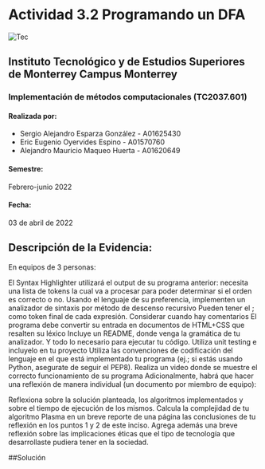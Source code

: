 # Actividad 3.2 Programando un DFA

![Tec](https://user-images.githubusercontent.com/72751268/165428589-cbd94e91-7b63-4ca7-a461-b69038917e4e.jpg)

## Instituto Tecnológico y de Estudios Superiores de Monterrey Campus Monterrey

### Implementación de métodos computacionales (TC2037.601)

#### Realizada por:

- Sergio Alejandro Esparza González - A01625430
- Eric Eugenio Oyervides Espino - A01570760
- Alejandro Mauricio Maqueo Huerta - A01620649

#### Semestre:

Febrero-junio 2022

#### Fecha:

03 de abril de 2022

## Descripción de la Evidencia:

En equipos de 3 personas:

El Syntax Highlighter utilizará el output de su programa anterior: necesita una lista de tokens la cual va a procesar para poder determinar si el orden es correcto o no.
Usando el lenguaje de su preferencia, implementen un analizador de sintaxis por método de descenso recursivo
Pueden tener el ; como token final de cada expresión. Considerar cuando hay comentarios
El programa debe convertir su entrada en documentos de HTML+CSS que resalten su léxico
Incluye un README, donde venga la gramática de tu analizador. Y todo lo necesario para ejecutar tu código.
Utiliza unit testing e incluyelo en tu proyecto
Utiliza las convenciones de codificación del lenguaje en el que está implementado tu programa (ej.; si estás usando Python, asegurate de seguir el PEP8).
Realiza un video donde se muestre el correcto funcionamiento de su programa
Adicionalmente, habrá que hacer una reflexión de manera individual (un documento por miembro de equipo):

Reflexiona sobre la solución planteada, los algoritmos implementados y sobre el tiempo de ejecución de los mismos.
Calcula la complejidad de tu algoritmo
Plasma en un breve reporte de una página las conclusiones de tu reflexión en los puntos 1 y 2 de este inciso. Agrega además una breve reflexión sobre las implicaciones éticas que el tipo de tecnología que desarrollaste pudiera tener en la sociedad.

##Solución

